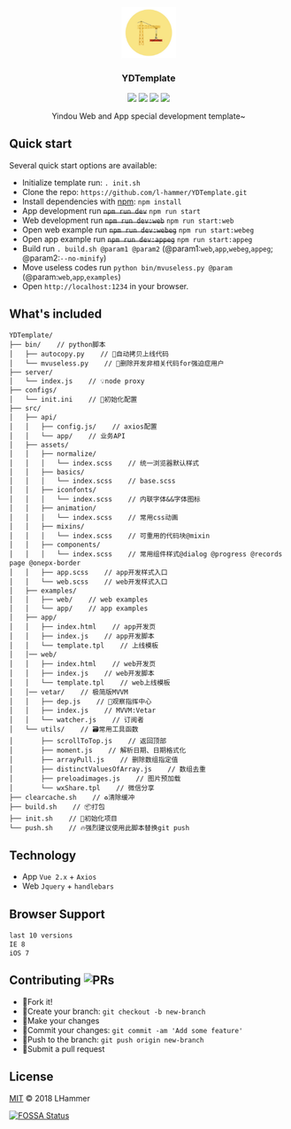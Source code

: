 <br><br>
<p align="center">
    <a href="https://getbootstrap.com/">
        <img src="./static/construction.jpeg" width="99">
    </a>
    <h3 align="center">YDTemplate</h3>
    <p align="center">
        <a href="https://travis-ci.org/l-hammer/YDTemplate" target="_blank"><img src="https://travis-ci.org/l-hammer/YDTemplate.svg?branch=master"></a>
        <a href="https://github.com/l-hammer/YDTemplate/issues"><img src="https://img.shields.io/github/issues/l-hammer/YDTemplate.svg"></a>
        <img src="https://img.shields.io/badge/devDependencies-up%20to%20date-blue.svg">
        <a href="https://github.com/l-hammer/YDTemplate/blob/master/LICENSE"><img src="https://img.shields.io/github/license/l-hammer/YDTemplate.svg"></a>
    </p>
    <p align="center">
        Yindou Web and App special development template~
        <br>
    </p>
</p>

## Quick start

Several quick start options are available:

- Initialize template run: `. init.sh`
- Clone the repo: `https://github.com/l-hammer/YDTemplate.git`
- Install dependencies with [npm](https://www.npmjs.com/): `npm install`
- App development run ~~`npm run dev`~~ `npm run start`
- Web development run ~~`npm run dev:web`~~ `npm run start:web`
- Open web example run ~~`npm run dev:webeg`~~ `npm run start:webeg`
- Open app example run ~~`npm run dev:appeg`~~ `npm run start:appeg`
- Build run `. build.sh @param1 @param2` (@param1:`web`,`app`,`webeg`,`appeg`; @param2:`--no-minify`)
- Move useless codes run `python bin/mvuseless.py @param` (@param:`web`,`app`,`examples`)
- Open `http://localhost:1234` in your browser.

## What's included

```
YDTemplate/
├── bin/    // python脚本
│   ├── autocopy.py    // 🚚自动拷贝上线代码
│   └── mvuseless.py    // 🚚删除开发非相关代码for强迫症用户
├── server/
│   └── index.js    // 💡node proxy
├── configs/
│   └── init.ini    // 🎉初始化配置
├── src/
│   ├── api/
│   │   ├── config.js/    // axios配置
│   │   └── app/    // 业务API
│   ├── assets/
│   │   ├── normalize/
│   │   │   └── index.scss    // 统一浏览器默认样式
│   │   ├── basics/
│   │   │   └── index.scss    // base.scss
│   │   ├── iconfonts/
│   │   │   └── index.scss    // 内联字体&&字体图标
│   │   ├── animation/
│   │   │   └── index.scss    // 常用css动画
│   │   ├── mixins/
│   │   │   └── index.scss    // 可重用的代码块@mixin
│   │   ├── components/
│   │   │   └── index.scss    // 常用组件样式@dialog @progress @records page @onepx-border
│   │   ├── app.scss    // app开发样式入口
│   │   └── web.scss    // web开发样式入口
│   ├── examples/
│   │   ├── web/    // web examples
│   │   └── app/    // app examples
│   ├── app/
│   │   ├── index.html    // app开发页
│   │   ├── index.js    // app开发脚本
│   │   └── template.tpl    // 上线模板
│   │── web/
│   │   ├── index.html    // web开发页
│   │   ├── index.js    // web开发脚本
│   │   └── template.tpl    // web上线模板
│   │── vetar/    // 极简版MVVM
│   │   ├── dep.js    // 观察指挥中心
│   │   ├── index.js    // MVVM:Vetar
│   │   └── watcher.js    // 订阅者
│   └── utils/    // 🗃常用工具函数
│       ├── scrollToTop.js    // 返回顶部
│       ├── moment.js    // 解析日期、日期格式化
│       ├── arrayPull.js    // 删除数组指定值
│       ├── distinctValuesOfArray.js    // 数组去重
│       ├── preloadimages.js    // 图片预加载
│       └── wxShare.tpl    // 微信分享
├── clearcache.sh    // ♻️清除缓冲
├── build.sh    // 📦打包
├── init.sh    // 🎉初始化项目
└── push.sh    // 🔥强烈建议使用此脚本替换git push
```
## Technology

- App `Vue 2.x` + `Axios`
- Web `Jquery` + `handlebars`

## Browser Support

```
last 10 versions
IE 8
iOS 7
```

## Contributing ![PRs](https://img.shields.io/badge/PRs-welcome-brightgreen.svg?longCache=true&style=flat-square)

- :fork_and_knife:Fork it!
- :twisted_rightwards_arrows:Create your branch: `git checkout -b new-branch`
- :wrench:Make your changes
- :memo:Commit your changes: `git commit -am 'Add some feature'`
- :rocket:Push to the branch: `git push origin new-branch`
- :tada:Submit a pull request

## License

[MIT](https://github.com/l-hammer/YDTemplate/blob/master/LICENSE) © 2018 LHammer

[![FOSSA Status](https://app.fossa.io/api/projects/git%2Bgithub.com%2Fl-hammer%2FYDTemplate.svg?type=large)](https://app.fossa.io/projects/git%2Bgithub.com%2Fl-hammer%2FYDTemplate?ref=badge_large)